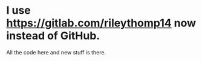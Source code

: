 # I use https://gitlab.com/rileythomp14 now instead of GitHub.

All the code here and new stuff is there.
